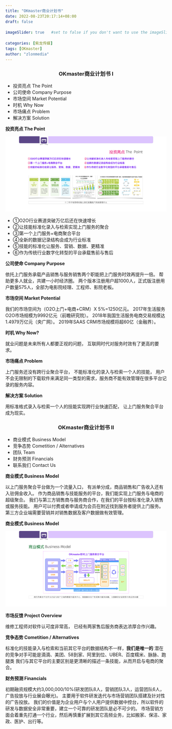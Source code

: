 ```yaml
---
title: "OKmaster商业计划书"
date: 2022-08-23T20:17:14+08:00
draft: false

imageSlider: true   #set to false if you don't want to use the imageSlider but a featuredImage

categories: [紫龙传媒]
tags: [OKmaster]
author: "zlonmedia"
---
```

### <center> **OKmaster商业计划书 Ⅰ** <center />

- 投资亮点 The  Point
- 公司使命 Company Purpose
- 市场空间 Market Potential
- 时机 Why Now
- 市场痛点 Problem
- 解决方案 Solution<!--more-->

**投资亮点 The  Point**

![投资亮点](OK_003.jpg)

  - ①O2O行业赛道突破万亿后还在快速增长
  - ②让技能标准化录入与检索实现上门服务的聚合
  - ③第一个上门服务+电商聚合平台
  - ④全新的数据记录结构会成为行业标准
  - ⑤技能的标准化让服务、营销、数据、更精准
  - ⑥作为传统行业数字化转型的平台承载售前与售后

**公司使命 Company Purpose**

依托上门服务承载产品销售与服务销售两个职能把上门服务时效再提升一倍。
帮助更多人就业，共建一小时经济圈。
两个版本注册用户超1000人，正式版注册用户数量575人，全部为电影院经理、工程师、影院老板。

**市场空间 Market Potential**

我们的市场空间为（O2O上门+电商+CRM）X 5%=1250亿元。
2017年生活服务O2O市场规模为9992亿元（前瞻研究院）。
2018年我国生活服务电商交易规模达1.4979万亿元（央广网）。
2019年SAAS CRM市场规模将超60亿（金融界）。

**时机 Why Now?**

就业问题是未来所有人都要正视的问题，
互联网时代对服务时效有了更高的要求。

**市场痛点 Problem**

上门服务还没有跨行业聚合平台，
不能标准化的录入与检索一个人的技能，
用户不会无限制的下载软件来满足同一类型的需求，服务商不能有效管理在很多平台记录的服务内容。

**解决方案 Solution**

用标准格式录入与检索一个人的技能实现跨行业快速匹配，
让上门服务聚合平台成为现实。

### <center>**OKmaster商业计划书 Ⅱ**<center />

- 商业模式 Business Model
- 竞争态势 Cometition / Alternatives
- 团队 Team
- 财务预测 Financials
- 联系我们 Contact Us

**商业模式 Business Model**

以上门服务聚合平台做为一个流量入口，
有派单分成，商品销售和广告收入还有入驻佣金收入。
作为商品销售与技能服务的平台，我们能实现上门服务与电商的超级聚合。
我们与第三方销售商与服务商合作，在我们的平台按标准化录入销售或服务技能。
用户可以付费或者申请成为会员在附近找到服务者提供上门服务。
第三方企业端需要营销并对销售数据及客户数据做有效管理。

**商业模式 Business Model**

![商业模式](OK_011.jpg)

**市场反馈 Project Overview**

维修工程师对软件认可度非常高，
已经有两家售后服务商表达浓厚合作兴趣。

**竞争态势 Cometition / Alternatives**

标准化的技能录入与检索和当前其它平台的数据结构不一样，**我们是唯一的**
潜在的竞争对手可能是滴滴、美团、58到家、阿里到位、UBER、百度糯米、脉脉、跑腿类
我们与其它平台的主要区别是更清晰的描述一条技能，从而开启与电商的聚合。

**财务预测 Financials**

初期融资规模大约3,000,000/10%(研发团队8人，营销团队3人，运营团队6人，广告投放与行业展会曝光)。
主要用于软件研发迭代与市场营销团队搭建及针对性的广告投放。
我们的价值是为企业用户与个人用户提供数据中控台，所以软件的研发与数据安全非常重要，建立一个可靠的研发团队是必不可少的。
市场营销方面会着重先打通一个行业，然后再慎重扩展到其它高频业务，比如搬家、保洁、家政、医护、出行等。